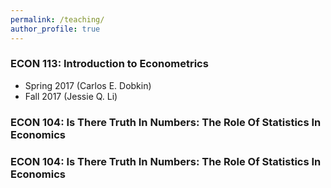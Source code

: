 ```yaml
---
permalink: /teaching/
author_profile: true
---
```


### ECON 113: Introduction to Econometrics

- Spring 2017 (Carlos E. Dobkin)
- Fall 2017 (Jessie Q. Li)

### ECON 104: Is There Truth In Numbers: The Role Of Statistics In Economics

### ECON 104: Is There Truth In Numbers: The Role Of Statistics In Economics


